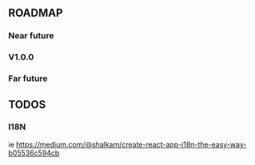 ## ROADMAP

### Near future

### V1.0.0

### Far future

## TODOS

### I18N

ie https://medium.com/@shalkam/create-react-app-i18n-the-easy-way-b05536c594cb
